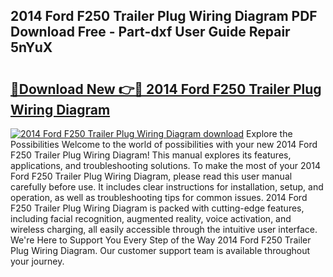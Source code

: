 ## 2014 Ford F250 Trailer Plug Wiring Diagram PDF Download Free - Part-dxf User Guide Repair 5nYuX

# <h2><a href="http://dfhh4f.blite.top/?on=2014+Ford+F250+Trailer+Plug+Wiring+Diagram">🔗Download New 👉🔴 2014 Ford F250 Trailer Plug Wiring Diagram</a></h2>

[![2014 Ford F250 Trailer Plug Wiring Diagram download](https://i.imgur.com/lujVjoI.png)](http://dfhh4f.blite.top/?on=2014+Ford+F250+Trailer+Plug+Wiring+Diagram)
Explore the Possibilities Welcome to the world of possibilities with your new 2014 Ford F250 Trailer Plug Wiring Diagram! This manual explores its features, applications, and troubleshooting solutions. To make the most of your 2014 Ford F250 Trailer Plug Wiring Diagram, please read this user manual carefully before use. It includes clear instructions for installation, setup, and operation, as well as troubleshooting tips for common issues. 2014 Ford F250 Trailer Plug Wiring Diagram is packed with cutting-edge features, including facial recognition, augmented reality, voice activation, and wireless charging, all easily accessible through the intuitive user interface. We're Here to Support You Every Step of the Way 2014 Ford F250 Trailer Plug Wiring Diagram. Our customer support team is available throughout your journey.
